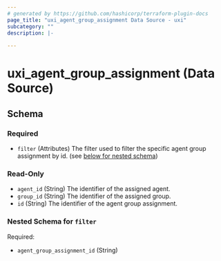 ```yaml
---
# generated by https://github.com/hashicorp/terraform-plugin-docs
page_title: "uxi_agent_group_assignment Data Source - uxi"
subcategory: ""
description: |-
  
---
```


# uxi_agent_group_assignment (Data Source)





<!-- schema generated by tfplugindocs -->
## Schema

### Required

- `filter` (Attributes) The filter used to filter the specific agent group assignment by id. (see [below for nested schema](#nestedatt--filter))

### Read-Only

- `agent_id` (String) The identifier of the assigned agent.
- `group_id` (String) The identifier of the assigned group.
- `id` (String) The identifier of the agent group assignment.

<a id="nestedatt--filter"></a>
### Nested Schema for `filter`

Required:

- `agent_group_assignment_id` (String)
